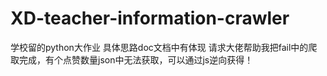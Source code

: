 # XD-teacher-information-crawler
学校留的python大作业
具体思路doc文档中有体现
请求大佬帮助我把fail中的爬取完成，有个点赞数量json中无法获取，可以通过js逆向获得！
